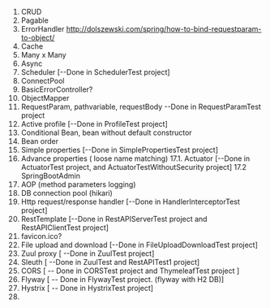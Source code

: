 1. CRUD
2. Pagable
3. ErrorHandler
	http://dolszewski.com/spring/how-to-bind-requestparam-to-object/
4. Cache
5. Many  x  Many
6. Async
7. Scheduler [--Done in SchedulerTest project]
8. ConnectPool 
9. BasicErrorController?
10. ObjectMapper
11. RequestParam, pathvariable, requestBody --Done in RequestParamTest project
12. Active profile [--Done in ProfileTest project]
13. Conditional Bean, bean without default constructor
14. Bean order
15. Simple properties  [--Done in SimplePropertiesTest project]
16. Advance properties ( loose name matching)
17.1. Actuator [--Done in ActuatorTest project, and ActuatorTestWithoutSecurity project]
17.2  SpringBootAdmin 
18. AOP (method parameters logging)
19. DB connection pool (hikari)
20. Http request/response handler [--Done in HandlerInterceptorTest project]
21. RestTemplate [--Done in RestAPIServerTest project and RestAPIClientTest project]
22. favicon.ico?
23. File upload and download [--Done in FileUploadDownloadTest project]
24. Zuul proxy [ --Done in ZuulTest project]
25. Sleuth [ --Done in ZuulTest and RestAPITest1 project]
25. CORS [ -- Done in CORSTest project and ThymeleafTest project ] 
26. Flyway [ -- Done in FlywayTest project. (flyway with H2 DB)]
27. Hystrix [ -- Done in HystrixTest project]
28. 
